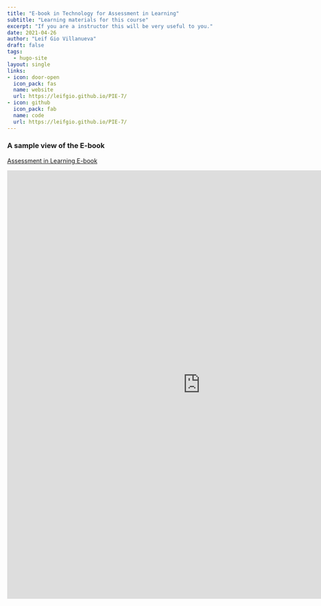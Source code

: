 ```yaml
---
title: "E-book in Technology for Assessment in Learning"
subtitle: "Learning materials for this course"
excerpt: "If you are a instructor this will be very useful to you."
date: 2021-04-26
author: "Leif Gio Villanueva"
draft: false
tags:
  - hugo-site
layout: single
links:
- icon: door-open
  icon_pack: fas
  name: website
  url: https://leifgio.github.io/PIE-7/
- icon: github
  icon_pack: fab
  name: code
  url: https://leifgio.github.io/PIE-7/
---
```


### A sample view of the E-book
 [Assessment in Learning E-book](https://leifgio.github.io/PIE-7/)

<iframe width="900" height="1000" src="https://leifgio.github.io/PIE-7/" title="YouTube video player" frameborder="0">iframe>


